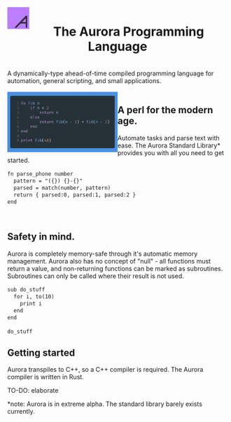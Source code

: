 <img src="https://github.com/aurora-pl/resources/raw/main/aurora_800.png" width="10%" height="10%" align="left">

<h1 style="text-align: center;">The Aurora Programming Language</h1><br>
A dynamically-type ahead-of-time compiled programming language for automation, general scripting, and small applications.
<br><br>
<img src="https://github.com/aurora-pl/resources/raw/171834311f8be5b95f3e64d49e6536bdc10b1834/carbon(1).png" style="width: 50%;height: auto" align="left">

## A perl for the modern age.
Automate tasks and parse text with ease. The Aurora Standard Library* provides you with all you need to get started.
```
fn parse_phone number
  pattern = "({}) {}-{}"
  parsed = match(number, pattern)
  return { parsed:0, parsed:1, parsed:2 }
end
```
<br>

## Safety in mind.

Aurora is completely memory-safe through it's automatic memory management. Aurora also has no concept of "null" - all functions must return a value, and non-returning functions can be marked as subroutines. Subroutines can only be called where their result is not used.

```
sub do_stuff
  for i, to(10)
    print i
  end
end

do_stuff
```

## Getting started

Aurora transpiles to C++, so a C++ compiler is required. The Aurora compiler is written in Rust.

TO-DO: elaborate

*note: Aurora is in extreme alpha. The standard library barely exists currently.

